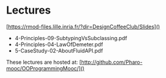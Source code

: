 # Lectures

[https://rmod-files.lille.inria.fr/?dir=DesignCoffeeClub/Slides]()


- 4-Principles-09-SubtypingVsSubclassing.pdf
- 4-Principles-04-LawOfDemeter.pdf
- 5-CaseStudy-02-AboutFluidAPI.pdf



These lectures are hosted at: 
	[http://github.com/Pharo-mooc/OOProgrammingMooc/]()
